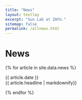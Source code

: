 ```yaml
---
title: "News"
layout: textlay
excerpt: "Sun Lab at ZAFU."
sitemap: false
permalink: /allnews.html
---
```


# News

{% for article in site.data.news %}
<p>{{ article.date }}<br>
{{ article.headline | markdownify}}
</p>
{% endfor %}
